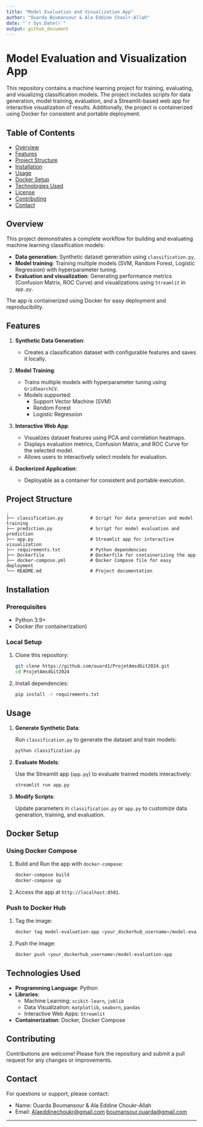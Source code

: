 ```yaml
---
title: "Model Evaluation and Visualization App"
author: "Ouarda Boumansour & Ala Eddine Choulr-Allah"
date: "`r Sys.Date()`"
output: github_document
---
```


# Model Evaluation and Visualization App

This repository contains a machine learning project for training, evaluating, and visualizing classification models. The project includes scripts for data generation, model training, evaluation, and a Streamlit-based web app for interactive visualization of results. Additionally, the project is containerized using Docker for consistent and portable deployment.

## Table of Contents

- [Overview](#overview)
- [Features](#features)
- [Project Structure](#project-structure)
- [Installation](#installation)
- [Usage](#usage)
- [Docker Setup](#docker-setup)
- [Technologies Used](#technologies-used)
- [License](#license)
- [Contributing](#contributing)
- [Contact](#contact)

## Overview

This project demonstrates a complete workflow for building and evaluating machine learning classification models:

- **Data generation**: Synthetic dataset generation using `classification.py`.
- **Model training**: Training multiple models (SVM, Random Forest, Logistic Regression) with hyperparameter tuning.
- **Evaluation and visualization**: Generating performance metrics (Confusion Matrix, ROC Curve) and visualizations using `Streamlit` in `app.py`.

The app is containerized using Docker for easy deployment and reproducibility.

## Features

1. **Synthetic Data Generation**:
   - Creates a classification dataset with configurable features and saves it locally.

2. **Model Training**:
   - Trains multiple models with hyperparameter tuning using `GridSearchCV`.
   - Models supported:
     - Support Vector Machine (SVM)
     - Random Forest
     - Logistic Regression

3. **Interactive Web App**:
   - Visualizes dataset features using PCA and correlation heatmaps.
   - Displays evaluation metrics, Confusion Matrix, and ROC Curve for the selected model.
   - Allows users to interactively select models for evaluation.

4. **Dockerized Application**:
   - Deployable as a container for consistent and portable execution.

## Project Structure

```plaintext
.
├── classification.py          # Script for data generation and model training
├── prediction.py              # Script for model evaluation and prediction
├── app.py                     # Streamlit app for interactive visualization
├── requirements.txt           # Python dependencies
├── Dockerfile                 # Dockerfile for containerizing the app
├── docker-compose.yml         # Docker Compose file for easy deployment
└── README.md                  # Project documentation
```

## Installation

### Prerequisites

- Python 3.9+
- Docker (for containerization)

### Local Setup

1. Clone this repository:

   ```bash
   git clone https://github.com/ouard1/ProjetAmsdGit2024.git
   cd ProjetAmsdGit2024
   ```



2. Install dependencies:

   ```bash
   pip install -r requirements.txt
   ```

## Usage

1. **Generate Synthetic Data**:

   Run `classification.py` to generate the dataset and train models:

   ```bash
   python classification.py
   ```

2. **Evaluate Models**:

   Use the Streamlit app (`app.py`) to evaluate trained models interactively:

   ```bash
   streamlit run app.py
   ```

3. **Modify Scripts**:

   Update parameters in `classification.py` or `app.py` to customize data generation, training, and evaluation.

## Docker Setup




### Using Docker Compose

1. Build and Run the app with `docker-compose`:

   ```bash
   docker-compose build
   docker-compose up 
   ```

2. Access the app at `http://localhost:8501`.

### Push to Docker Hub

1. Tag the image:

   ```bash
   docker tag model-evaluation-app <your_dockerhub_username>/model-evaluation-app
   ```

2. Push the image:

   ```bash
   docker push <your_dockerhub_username>/model-evaluation-app
   ```

## Technologies Used

- **Programming Language**: Python
- **Libraries**:
  - Machine Learning: `scikit-learn`, `joblib`
  - Data Visualization: `matplotlib`, `seaborn`, `pandas`
  - Interactive Web Apps: `Streamlit`
- **Containerization**: Docker, Docker Compose



## Contributing

Contributions are welcome! Please fork the repository and submit a pull request for any changes or improvements.

## Contact

For questions or support, please contact:

- Name: Ouarda Boumansour & Ala Eddine Choukr-Allah
- Email: Alaeddinechoukr@gmail.com boumansour.ouarda@gmail.com


---

